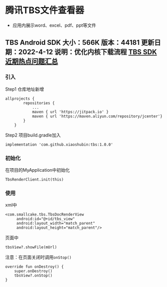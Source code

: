 # 腾讯TBS文件查看器

- 应用内展示word、excel、pdf、ppt等文件

TBS Android SDK
大小：566K
版本：44181
更新日期：2022-4-12
说明：优化内核下载流程
[TBS SDK 近期热点问题汇总](https://docs.qq.com/doc/DYW9QdXJNWFZnbVdz)
------



### 引入

Step1 仓库地址新增

```
allprojects {
        repositories {
            ...
            maven { url 'https://jitpack.io' }
            maven { url 'https://maven.aliyun.com/repository/jcenter'}
        }
    }
```

Step2 项目build.gradle加入
```
implementation 'com.github.xiaoshubin:tbs:1.0.0'
```

### 初始化

在项目的MyApplication中初始化

```
TbsRenderClient.init(this)
```

### 使用

xml中

```
<com.smallcake.tbs.TbsDocRenderView  
     android:id="@+id/tbs_view"  
     android:layout_width="match_parent"  
     android:layout_height="match_parent"/>
```

页面中

```
tbsView?.showFile(mUrl)
```

注意：在页面关闭时调用`onStop()`

```
override fun onDestroy() {
    super.onDestroy()
    tbsView?.onStop()
}
```
